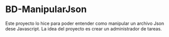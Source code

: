 # BD-ManipularJson
Este proyecto lo hice para poder entender como manipular un archivo Json dese Javascript.
 La idea del proyecto es crear un administrador de tareas.
 
